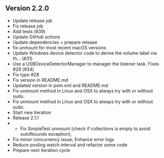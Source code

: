 
## Version 2.2.0

- Update release job
- Fix release job
- Add tests (#39)
- Update GitHub actions
- Update dependencies + prepare release
- fix unmount for most recent macOS versions
- Update Windows device detector code to derive the volume label via th… (#31)
- Use a USBDeviceDetectorManager to manager the listener task. Fixes #29 (#34)
- Fix typo #28
- Fix version in README.md
- Updated version in pom.xml and README.md
- Fix unmount method in Linux and OSX to always try with or without sudo.
- Fix unmount method in Linux and OSX to always try with or without sudo.
- Start new iteration
- Release 2.1.1
- - Fix SimpleTest unmount (check if collections is empty to avoid outofbounds exception);
- Fix minor concurrency issue; Enhance error logs
- Reduce pooling watch interval and refactor some code
- Prepare next iteration cycle

